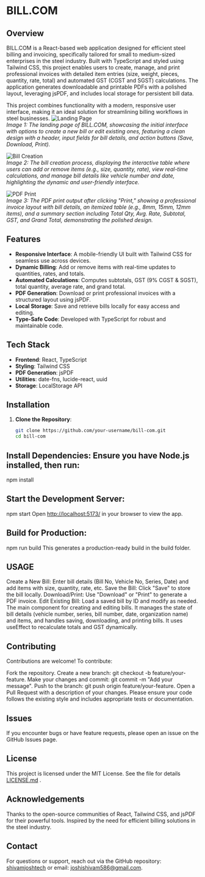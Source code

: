 # BILL.COM

## Overview

BILL.COM is a React-based web application designed for efficient steel billing and invoicing, specifically tailored for small to medium-sized enterprises in the steel industry. Built with TypeScript and styled using Tailwind CSS, this project enables users to create, manage, and print professional invoices with detailed item entries (size, weight, pieces, quantity, rate, total) and automated GST (CGST and SGST) calculations. The application generates downloadable and printable PDFs with a polished layout, leveraging jsPDF, and includes local storage for persistent bill data.

This project combines functionality with a modern, responsive user interface, making it an ideal solution for streamlining billing workflows in steel businesses.
![Landing Page](https://github.com/user-attachments/assets/63562ac5-4f9b-4cf1-879d-1111dd32eb3c)  
*Image 1: The landing page of BILL.COM, showcasing the initial interface with options to create a new bill or edit existing ones, featuring a clean design with a header, input fields for bill details, and action buttons (Save, Download, Print).*

![Bill Creation](https://github.com/user-attachments/assets/5824a013-c43b-4e24-9658-511e706852af)  
*Image 2: The bill creation process, displaying the interactive table where users can add or remove items (e.g., size, quantity, rate), view real-time calculations, and manage bill details like vehicle number and date, highlighting the dynamic and user-friendly interface.*

![PDF Print](https://github.com/user-attachments/assets/4aa76ae5-24cd-4d95-a69f-0be58a461e5d)  
*Image 3: The PDF print output after clicking "Print," showing a professional invoice layout with bill details, an itemized table (e.g., 8mm, 15mm, 12mm items), and a summary section including Total Qty, Avg. Rate, Subtotal, GST, and Grand Total, demonstrating the polished design.*



## Features

- **Responsive Interface**: A mobile-friendly UI built with Tailwind CSS for seamless use across devices.
- **Dynamic Billing**: Add or remove items with real-time updates to quantities, rates, and totals.
- **Automated Calculations**: Computes subtotals, GST (9% CGST & SGST), total quantity, average rate, and grand total.
- **PDF Generation**: Download or print professional invoices with a structured layout using jsPDF.
- **Local Storage**: Save and retrieve bills locally for easy access and editing.
- **Type-Safe Code**: Developed with TypeScript for robust and maintainable code.

## Tech Stack

- **Frontend**: React, TypeScript
- **Styling**: Tailwind CSS
- **PDF Generation**: jsPDF
- **Utilities**: date-fns, lucide-react, uuid
- **Storage**: LocalStorage API

## Installation

1. **Clone the Repository**:
   ```bash
   git clone https://github.com/your-username/bill-com.git
   cd bill-com

## Install Dependencies: Ensure you have Node.js installed, then run:

npm install


## Start the Development Server:

npm start
Open [http://localhost:5173/](http://localhost:5173/) in your browser to view the app.


## Build for Production:

npm run build
This generates a production-ready build in the build folder.


## USAGE
Create a New Bill: Enter bill details (Bill No, Vehicle No, Series, Date) and add items with size, quantity, rate, etc.
Save the Bill: Click "Save" to store the bill locally.
Download/Print: Use "Download" or "Print" to generate a PDF invoice.
Edit Existing Bill: Load a saved bill by ID and modify as needed.
The main component for creating and editing bills. It manages the state of bill details (vehicle number, series, bill number, date, organization name) and items, and handles saving, downloading, and printing bills. It uses useEffect to recalculate totals and GST dynamically.


## Contributing
Contributions are welcome! To contribute:

Fork the repository.
Create a new branch: git checkout -b feature/your-feature.
Make your changes and commit: git commit -m "Add your message".
Push to the branch: git push origin feature/your-feature.
Open a Pull Request with a description of your changes.
Please ensure your code follows the existing style and includes appropriate tests or documentation.

## Issues
If you encounter bugs or have feature requests, please open an issue on the GitHub Issues page.

## License
This project is licensed under the MIT License. See the  file for details [LICENSE.md](https://github.com/shivamjoshtech/BILL.COM/blob/main/LICENSE.md) .

## Acknowledgements
Thanks to the open-source communities of React, Tailwind CSS, and jsPDF for their powerful tools.
Inspired by the need for efficient billing solutions in the steel industry.

## Contact
For questions or support, reach out via the GitHub repository: [shivamjoshtech](https://github.com/shivamjoshtech/) or email: joshishivam586@gmail.com.




